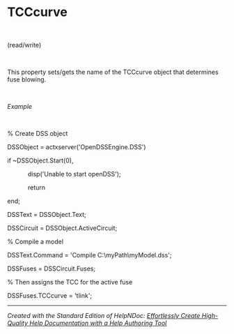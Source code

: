 # TCCcurve

&nbsp;

(read/write)

&nbsp;

This property sets/gets the name of the TCCcurve object that determines fuse blowing.

&nbsp;

*Example*

&nbsp;

% Create DSS object

DSSObject = actxserver('OpenDSSEngine.DSS')

if ~DSSObject.Start(0),

&nbsp; &nbsp; &nbsp; &nbsp; &nbsp; &nbsp; disp('Unable to start openDSS');

&nbsp; &nbsp; &nbsp; &nbsp; &nbsp; &nbsp; return

end;

DSSText = DSSObject.Text;

DSSCircuit = DSSObject.ActiveCircuit;

% Compile a model &nbsp; &nbsp;

DSSText.Command = 'Compile C:\\myPath\\myModel.dss';

DSSFuses = DSSCircuit.Fuses;

% Then assigns the TCC for the active fuse

DSSFuses.TCCcurve = 'tlink';

***
_Created with the Standard Edition of HelpNDoc: [Effortlessly Create High-Quality Help Documentation with a Help Authoring Tool](<https://www.helpauthoringsoftware.com>)_
